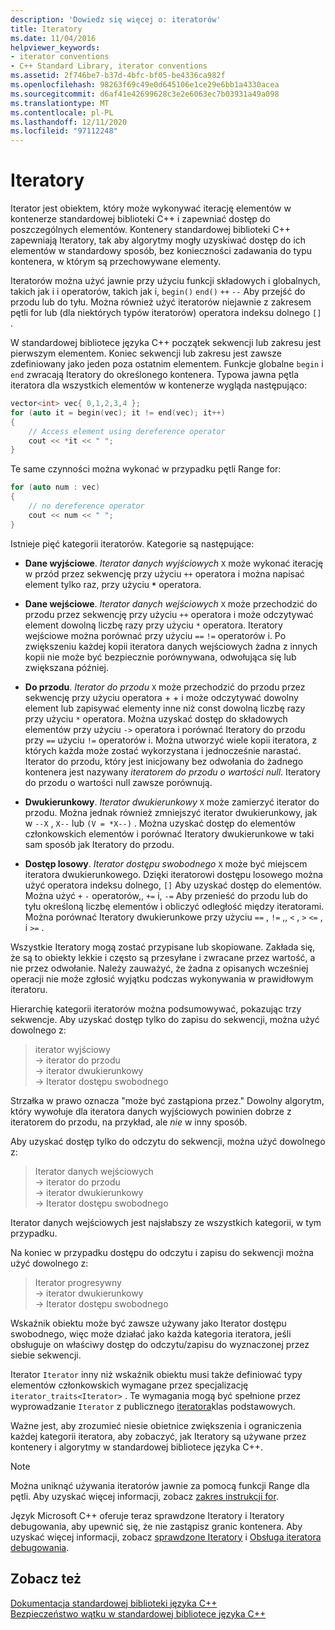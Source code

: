 ```yaml
---
description: 'Dowiedz się więcej o: iteratorów'
title: Iteratory
ms.date: 11/04/2016
helpviewer_keywords:
- iterator conventions
- C++ Standard Library, iterator conventions
ms.assetid: 2f746be7-b37d-4bfc-bf05-be4336ca982f
ms.openlocfilehash: 98263f69c49e0d645106e1ce29e6bb1a4330acea
ms.sourcegitcommit: d6af41e42699628c3e2e6063ec7b03931a49a098
ms.translationtype: MT
ms.contentlocale: pl-PL
ms.lasthandoff: 12/11/2020
ms.locfileid: "97112248"
---
```

# <a name="iterators"></a>Iteratory

Iterator jest obiektem, który może wykonywać iterację elementów w kontenerze standardowej biblioteki C++ i zapewniać dostęp do poszczególnych elementów. Kontenery standardowej biblioteki C++ zapewniają Iteratory, tak aby algorytmy mogły uzyskiwać dostęp do ich elementów w standardowy sposób, bez konieczności zadawania do typu kontenera, w którym są przechowywane elementy.

Iteratorów można użyć jawnie przy użyciu funkcji składowych i globalnych, takich jak i i operatorów, takich jak i, `begin()` `end()` `++` `--` Aby przejść do przodu lub do tyłu. Można również użyć iteratorów niejawnie z zakresem pętli for lub (dla niektórych typów iteratorów) operatora indeksu dolnego `[]` .

W standardowej bibliotece języka C++ początek sekwencji lub zakresu jest pierwszym elementem. Koniec sekwencji lub zakresu jest zawsze zdefiniowany jako jeden poza ostatnim elementem. Funkcje globalne `begin` i `end` zwracają Iteratory do określonego kontenera. Typowa jawna pętla iteratora dla wszystkich elementów w kontenerze wygląda następująco:

```cpp
vector<int> vec{ 0,1,2,3,4 };
for (auto it = begin(vec); it != end(vec); it++)
{
    // Access element using dereference operator
    cout << *it << " ";
}
```

Te same czynności można wykonać w przypadku pętli Range for:

```cpp
for (auto num : vec)
{
    // no dereference operator
    cout << num << " ";
}
```

Istnieje pięć kategorii iteratorów. Kategorie są następujące:

- **Dane wyjściowe**. *Iterator danych wyjściowych* `X` może wykonać iterację w przód przez sekwencję przy użyciu `++` operatora i można napisać element tylko raz, przy użyciu __`*`__ operatora.

- **Dane wejściowe**. *Iterator danych wejściowych* `X` może przechodzić do przodu przez sekwencję przy użyciu `++` operatora i może odczytywać element dowolną liczbę razy przy użyciu `*` operatora. Iteratory wejściowe można porównać przy użyciu `==` `!=` operatorów i. Po zwiększeniu każdej kopii iteratora danych wejściowych żadna z innych kopii nie może być bezpiecznie porównywana, odwołująca się lub zwiększana później.

- **Do przodu**. *Iterator do przodu* `X` może przechodzić do przodu przez sekwencję przy użyciu operatora + + i może odczytywać dowolny element lub zapisywać elementy inne niż const dowolną liczbę razy przy użyciu `*` operatora. Można uzyskać dostęp do składowych elementów przy użyciu `->` operatora i porównać Iteratory do przodu przy `==` użyciu `!=` operatorów i. Można utworzyć wiele kopii iteratora, z których każda może zostać wykorzystana i jednocześnie narastać. Iterator do przodu, który jest inicjowany bez odwołania do żadnego kontenera jest nazywany *iteratorem do przodu o wartości null*. Iteratory do przodu o wartości null zawsze porównują.

- **Dwukierunkowy**. *Iterator dwukierunkowy* `X` może zamierzyć iterator do przodu. Można jednak również zmniejszyć iterator dwukierunkowy, jak w `--X` , `X--` lub `(V = *X--)` . Można uzyskać dostęp do elementów członkowskich elementów i porównać Iteratory dwukierunkowe w taki sam sposób jak Iteratory do przodu.

- **Dostęp losowy**. *Iterator dostępu swobodnego* `X` może być miejscem iteratora dwukierunkowego. Dzięki iteratorowi dostępu losowego można użyć operatora indeksu dolnego, `[]` Aby uzyskać dostęp do elementów. Można użyć `+` `-` operatorów,, `+=` i, `-=` Aby przenieść do przodu lub do tyłu określoną liczbę elementów i obliczyć odległość między iteratorami. Można porównać Iteratory dwukierunkowe przy użyciu `==` , `!=` ,, `<` , `>` `<=` , i `>=` .

Wszystkie Iteratory mogą zostać przypisane lub skopiowane. Zakłada się, że są to obiekty lekkie i często są przesyłane i zwracane przez wartość, a nie przez odwołanie. Należy zauważyć, że żadna z opisanych wcześniej operacji nie może zgłosić wyjątku podczas wykonywania w prawidłowym iteratoru.

Hierarchię kategorii iteratorów można podsumowywać, pokazując trzy sekwencje. Aby uzyskać dostęp tylko do zapisu do sekwencji, można użyć dowolnego z:

> iterator wyjściowy \
> -> iterator do przodu \
> -> iterator dwukierunkowy \
> -> Iterator dostępu swobodnego

Strzałka w prawo oznacza "może być zastąpiona przez." Dowolny algorytm, który wywołuje dla iteratora danych wyjściowych powinien dobrze z iteratorem do przodu, na przykład, ale *nie* w inny sposób.

Aby uzyskać dostęp tylko do odczytu do sekwencji, można użyć dowolnego z:

> Iterator danych wejściowych \
> -> iterator do przodu \
> -> iterator dwukierunkowy \
> -> Iterator dostępu swobodnego

Iterator danych wejściowych jest najsłabszy ze wszystkich kategorii, w tym przypadku.

Na koniec w przypadku dostępu do odczytu i zapisu do sekwencji można użyć dowolnego z:

> Iterator progresywny \
> -> iterator dwukierunkowy \
> -> Iterator dostępu swobodnego

Wskaźnik obiektu może być zawsze używany jako Iterator dostępu swobodnego, więc może działać jako każda kategoria iteratora, jeśli obsługuje on właściwy dostęp do odczytu/zapisu do wyznaczonej przez siebie sekwencji.

Iterator `Iterator` inny niż wskaźnik obiektu musi także definiować typy elementów członkowskich wymagane przez specjalizację `iterator_traits<Iterator>` . Te wymagania mogą być spełnione przez wyprowadzanie `Iterator` z publicznego [iteratora](../standard-library/iterator-struct.md)klas podstawowych.

Ważne jest, aby zrozumieć niesie obietnice zwiększenia i ograniczenia każdej kategorii iteratora, aby zobaczyć, jak Iteratory są używane przez kontenery i algorytmy w standardowej bibliotece języka C++.

> [!NOTE]
> Można uniknąć używania iteratorów jawnie za pomocą funkcji Range dla pętli. Aby uzyskać więcej informacji, zobacz [zakres instrukcji for](../cpp/range-based-for-statement-cpp.md).

Język Microsoft C++ oferuje teraz sprawdzone Iteratory i Iteratory debugowania, aby upewnić się, że nie zastąpisz granic kontenera. Aby uzyskać więcej informacji, zobacz [sprawdzone Iteratory](../standard-library/checked-iterators.md) i [Obsługa iteratora debugowania](../standard-library/debug-iterator-support.md).

## <a name="see-also"></a>Zobacz też

[Dokumentacja standardowej biblioteki języka C++](../standard-library/cpp-standard-library-reference.md)\
[Bezpieczeństwo wątku w standardowej bibliotece języka C++](../standard-library/thread-safety-in-the-cpp-standard-library.md)
